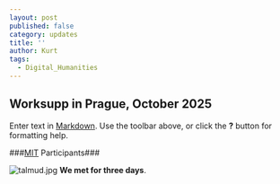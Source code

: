 ```yaml
---
layout: post
published: false
category: updates
title: ''
author: Kurt
tags:
  - Digital_Humanities
---
```

## Worksupp in Prague, October 2025

Enter text in [Markdown](http://daringfireball.net/projects/markdown/). Use the toolbar above, or click the **?** button for formatting help.

###[MIT](web.mit.edu) Participants###

![talmud.jpg]({{site.baseurl}}/assets/talmud.jpg)
**We met for three days**.